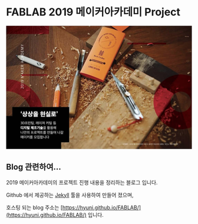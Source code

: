 # FABLAB 2019 메이커아카데미  Project

![FABLAB Screenshot](/assets/images/FABLAB_Logo.png)


## Blog 관련하여...

2019 메이커아카데미의 프로젝트 진행 내용을 정리하는 블로그 입니다.

Github 에서 제공하는 [Jekyll](https://jekyllrb-ko.github.io/) 툴을 사용하여 만들어 졌으며,

호스팅 되는 blog 주소는 [https://hyuni.github.io/FABLAB/](https://hyuni.github.io/FABLAB/) 입니다.




